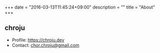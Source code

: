 +++
date = "2016-03-13T11:45:24+09:00"
description = ""
title = "About"
+++

## chroju

* Profile: https://chroju.dev
* Contact: chor.chroju@gmail.com

